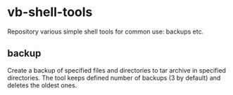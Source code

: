 # vb-shell-tools

Repository various simple shell tools for common use: backups etc.

## backup

Create a backup of specified files and directories to tar archive
in specified directories. The tool keeps defined number of backups
(3 by default) and deletes the oldest ones.
